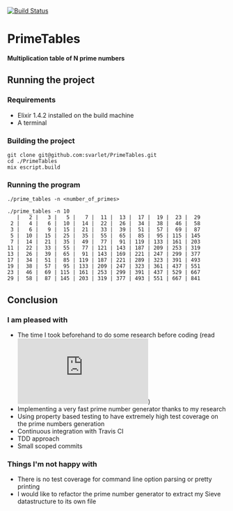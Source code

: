 [![Build Status](https://travis-ci.org/svarlet/PrimeTables.svg?branch=master)](https://travis-ci.org/svarlet/PrimeTables)

# PrimeTables

**Multiplication table of N prime numbers**

## Running the project

### Requirements
- Elixir 1.4.2 installed on the build machine
- A terminal

### Building the project
    git clone git@github.com:svarlet/PrimeTables.git
    cd ./PrimeTables
    mix escript.build

### Running the program
    ./prime_tables -n <number_of_primes>

    ./prime_tables -n 10
       |   2 |   3 |   5 |   7 |  11 |  13 |  17 |  19 |  23 |  29
     2 |   4 |   6 |  10 |  14 |  22 |  26 |  34 |  38 |  46 |  58
     3 |   6 |   9 |  15 |  21 |  33 |  39 |  51 |  57 |  69 |  87
     5 |  10 |  15 |  25 |  35 |  55 |  65 |  85 |  95 | 115 | 145
     7 |  14 |  21 |  35 |  49 |  77 |  91 | 119 | 133 | 161 | 203
    11 |  22 |  33 |  55 |  77 | 121 | 143 | 187 | 209 | 253 | 319
    13 |  26 |  39 |  65 |  91 | 143 | 169 | 221 | 247 | 299 | 377
    17 |  34 |  51 |  85 | 119 | 187 | 221 | 289 | 323 | 391 | 493
    19 |  38 |  57 |  95 | 133 | 209 | 247 | 323 | 361 | 437 | 551
    23 |  46 |  69 | 115 | 161 | 253 | 299 | 391 | 437 | 529 | 667
    29 |  58 |  87 | 145 | 203 | 319 | 377 | 493 | 551 | 667 | 841

## Conclusion

### I am pleased with

- The time I took beforehand to do some research before coding (read ![this paper](https://www.cs.hmc.edu/~oneill/papers/Sieve-JFP.pdf))
- Implementing a very fast prime number generator thanks to my research
- Using property based testing to have extremely high test coverage on the prime numbers generation
- Continuous integration with Travis CI
- TDD approach
- Small scoped commits

### Things I'm not happy with

- There is no test coverage for command line option parsing or pretty printing
- I would like to refactor the prime number generator to extract my Sieve datastructure to its own file
